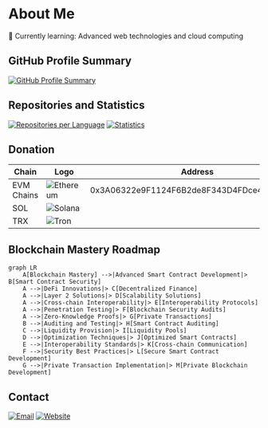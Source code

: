 
# About Me

🌱 Currently learning: Advanced web technologies and cloud computing

## GitHub Profile Summary

[![GitHub Profile Summary](https://github-profile-summary-cards.vercel.app/api/cards/profile-details?username=likhondocs&theme=dark)](https://github-profile-summary-cards.vercel.app/api/cards/profile-details?username=likhondocs&theme=dark)

## Repositories and Statistics

[![Repositories per Language](https://github-profile-summary-cards.vercel.app/api/cards/repos-per-language?username=likhondocs&theme=dark)](https://github-profile-summary-cards.vercel.app/api/cards/repos-per-language?username=likhondocs&theme=dark)
[![Statistics](https://github-profile-summary-cards.vercel.app/api/cards/stats?username=likhondocs&theme=dark)](https://github-profile-summary-cards.vercel.app/api/cards/stats?username=likhondocs&theme=dark)

## Donation

| **Chain** | **Logo** | **Address** |
| --- | --- | --- |
| EVM Chains |![Ethereum](https://img.shields.io/badge/ethereum-grey?logo=ethereum&logoColor=white) | 0x3A06322e9F1124F6B2de8F343D4FDce4D1009869 |
| SOL |![Solana](https://img.shields.io/badge/solana-grey?logo=solana&logoColor=white) |  |
| TRX |![Tron](https://img.shields.io/badge/tron-grey?logo=tron&logoColor=white) |  |

## Blockchain Mastery Roadmap

```mermaid
graph LR
    A[Blockchain Mastery] -->|Advanced Smart Contract Development|> B[Smart Contract Security]
    A -->|DeFi Innovations|> C[Decentralized Finance]
    A -->|Layer 2 Solutions|> D[Scalability Solutions]
    A -->|Cross-chain Interoperability|> E[Interoperability Protocols]
    A -->|Penetration Testing|> F[Blockchain Security Audits]
    A -->|Zero-Knowledge Proofs|> G[Private Transactions]
    B -->|Auditing and Testing|> H[Smart Contract Auditing]
    C -->|Liquidity Provision|> I[Liquidity Pools]
    D -->|Optimization Techniques|> J[Optimized Smart Contracts]
    E -->|Interoperability Standards|> K[Cross-chain Communication]
    F -->|Security Best Practices|> L[Secure Smart Contract Development]
    G -->|Private Transaction Implementation|> M[Private Blockchain Development]
```

## Contact

[![Email](https://img.shields.io/badge/Email-likhondocs%40xmail.ru-blue?style=flat-square&logo=gmail&logoColor=white)](mailto:likhondocs@xmail.ru)
[![Website](https://img.shields.io/badge/Website-likhondocs.wiki-green?style=flat-square&logo=wordpress&logoColor=white)](https://likhondocs.wiki)

